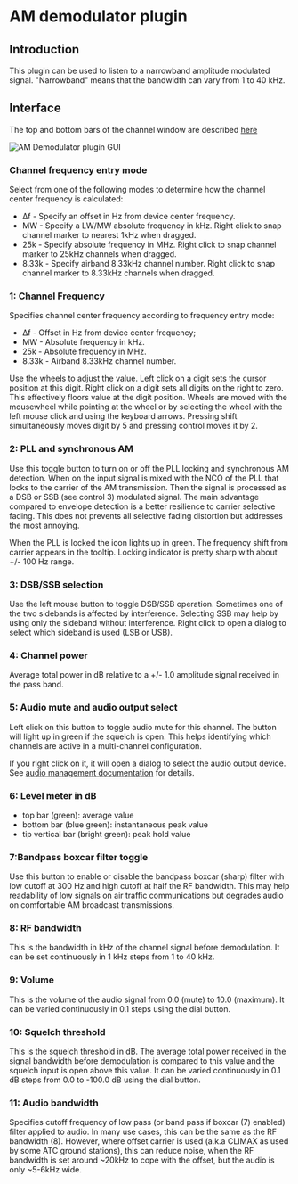 <h1>AM demodulator plugin</h1>

<h2>Introduction</h2>

This plugin can be used to listen to a narrowband amplitude modulated signal. "Narrowband" means that the bandwidth can vary from 1 to 40 kHz.

<h2>Interface</h2>

The top and bottom bars of the channel window are described [here](../../../sdrgui/channel/readme.md)

![AM Demodulator plugin GUI](../../../doc/img/AMDemod_plugin.png)

<h3>Channel frequency entry mode</h3>

Select from one of the following modes to determine how the channel center frequency is calculated:

* Δf - Specify an offset in Hz from device center frequency.
* MW - Specify a LW/MW absolute frequency in kHz. Right click to snap channel marker to nearest 1kHz when dragged.
* 25k - Specify absolute frequency in MHz. Right click to snap channel marker to 25kHz channels when dragged.
* 8.33k - Specify airband 8.33kHz channel number. Right click to snap channel marker to 8.33kHz channels when dragged.

<h3>1: Channel Frequency</h3>

Specifies channel center frequency according to frequency entry mode:

* Δf - Offset in Hz from device center frequency;
* MW - Absolute frequency in kHz.
* 25k - Absolute frequency in MHz.
* 8.33k - Airband 8.33kHz channel number.

Use the wheels to adjust the value. Left click on a digit sets the cursor position at this digit. Right click on a digit sets all digits on the right to zero. This effectively floors value at the digit position. Wheels are moved with the mousewheel while pointing at the wheel or by selecting the wheel with the left mouse click and using the keyboard arrows. Pressing shift simultaneously moves digit by 5 and pressing control moves it by 2.

<h3>2: PLL and synchronous AM</h3>

Use this toggle button to turn on or off the PLL locking and synchronous AM detection. When on the input signal is mixed with the NCO of the PLL that locks to the carrier of the AM transmission. Then the signal is processed as a DSB or SSB (see control 3) modulated signal. The main advantage compared to envelope detection is a better resilience to carrier selective fading. This does not prevents all selective fading distortion but addresses the most annoying.

When the PLL is locked the icon lights up in green. The frequency shift from carrier appears in the tooltip. Locking indicator is pretty sharp with about +/- 100 Hz range.

<h3>3: DSB/SSB selection</h3>

Use the left mouse button to toggle DSB/SSB operation. Sometimes one of the two sidebands is affected by interference. Selecting SSB may help by using only the sideband without interference. Right click to open a dialog to select which sideband is used (LSB or USB).

<h3>4: Channel power</h3>

Average total power in dB relative to a +/- 1.0 amplitude signal received in the pass band.

<h3>5: Audio mute and audio output select</h3>

Left click on this button to toggle audio mute for this channel. The button will light up in green if the squelch is open. This helps identifying which channels are active in a multi-channel configuration.

If you right click on it, it will open a dialog to select the audio output device. See [audio management documentation](../../../sdrgui/audio.md) for details.

<h3>6: Level meter in dB</h3>

  - top bar (green): average value
  - bottom bar (blue green): instantaneous peak value
  - tip vertical bar (bright green): peak hold value

<h3>7:Bandpass boxcar filter toggle</h3>

Use this button to enable or disable the bandpass boxcar (sharp) filter with low cutoff at 300 Hz and high cutoff at half the RF bandwidth. This may help readability of low signals on air traffic communications but degrades audio on comfortable AM broadcast transmissions.

<h3>8: RF bandwidth</h3>

This is the bandwidth in kHz of the channel signal before demodulation. It can be set continuously in 1 kHz steps from 1 to 40 kHz.

<h3>9: Volume</h3>

This is the volume of the audio signal from 0.0 (mute) to 10.0 (maximum). It can be varied continuously in 0.1 steps using the dial button.

<h3>10: Squelch threshold</h3>

This is the squelch threshold in dB. The average total power received in the signal bandwidth before demodulation is compared to this value and the squelch input is open above this value. It can be varied continuously in 0.1 dB steps from 0.0 to -100.0 dB using the dial button.

<h3>11: Audio bandwidth</h3>

Specifies cutoff frequency of low pass (or band pass if boxcar (7) enabled) filter applied to audio.
In many use cases, this can be the same as the RF bandwidth (8). However, where offset carrier is used 
(a.k.a CLIMAX as used by some ATC ground stations), this can reduce noise, when the RF bandwidth is set around ~20kHz
to cope with the offset, but the audio is only ~5-6kHz wide.
